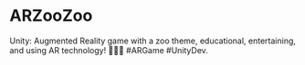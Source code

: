 # ARZooZoo
Unity: Augmented Reality game with a zoo theme, educational, entertaining, and using AR technology! 🦒🐅🐘 #ARGame #UnityDev.
